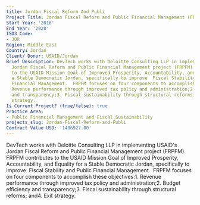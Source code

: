 ```yaml
---
title: Jordan Fiscal Reform And Publi
Project Title: Jordan Fiscal Reform and Public Financial Management (FRPFM)
Start Year: '2016'
End Year: '2020'
ISO3 Code:
- JOR
Region: Middle East
Country: Jordan
Client/ Donor: USAID/Jordan
Brief Description: DevTech works with Deloitte Consulting LLP in implementing USAID's
  Jordan Fiscal Reform and Public Financial Management project (FRPFM).  FRPFM contributes
  to the USAID Mission Goal of Improved Prosperity, Accountability, and Equality for
  a Stable Democratic Jordan, specifically to improve  Fiscal Stability and Public
  Financial Management.  FRPFM focuses on four components to accomplish these objectives:1.
  Revenue performance through improved tax policy and administration;2. Budget efficiency
  and transparency;3. Fiscal sustainability through structural reforms; and4. Exit
  strategy.
Is Current Project? (true/false): true
Practice Area:
- Public Financial Management and Fiscal Sustainability
projects_slug: Jordan-Fiscal-Reform-and-Publi
Contract Value USD: '1496927.00'
---
```


DevTech works with Deloitte Consulting LLP in implementing USAID's Jordan Fiscal Reform and Public Financial Management project (FRPFM).  FRPFM contributes to the USAID Mission Goal of Improved Prosperity, Accountability, and Equality for a Stable Democratic Jordan, specifically to improve  Fiscal Stability and Public Financial Management.  FRPFM focuses on four components to accomplish these objectives:1. Revenue performance through improved tax policy and administration;2. Budget efficiency and transparency;3. Fiscal sustainability through structural reforms; and4. Exit strategy.